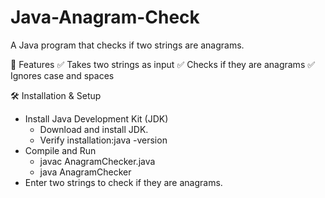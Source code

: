 # Java-Anagram-Check
   A Java program that checks if two strings are anagrams.

📌 Features
✅ Takes two strings as input
✅ Checks if they are anagrams
✅ Ignores case and spaces

🛠 Installation & Setup
   - Install Java Development Kit (JDK)
      * Download and install JDK.
      * Verify installation:java -version
   - Compile and Run
      * javac AnagramChecker.java
      * java AnagramChecker
   - Enter two strings to check if they are anagrams.
